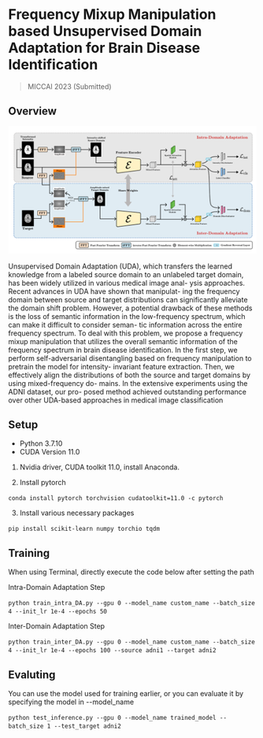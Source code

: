 # Frequency Mixup Manipulation based Unsupervised Domain Adaptation for Brain Disease Identification

> MICCAI 2023 (Submitted)

## Overview
![architecture](./framework.png)

Unsupervised Domain Adaptation (UDA), which transfers the learned knowledge from a labeled source domain to an unlabeled target domain, has been widely utilized in various medical image anal- ysis approaches. Recent advances in UDA have shown that manipulat- ing the frequency domain between source and target distributions can significantly alleviate the domain shift problem. However, a potential drawback of these methods is the loss of semantic information in the low-frequency spectrum, which can make it difficult to consider seman- tic information across the entire frequency spectrum. To deal with this problem, we propose a frequency mixup manipulation that utilizes the overall semantic information of the frequency spectrum in brain disease identification. In the first step, we perform self-adversarial disentangling based on frequency manipulation to pretrain the model for intensity- invariant feature extraction. Then, we effectively align the distributions of both the source and target domains by using mixed-frequency do- mains. In the extensive experiments using the ADNI dataset, our pro- posed method achieved outstanding performance over other UDA-based approaches in medical image classification

## Setup

- Python 3.7.10
- CUDA Version 11.0

1. Nvidia driver, CUDA toolkit 11.0, install Anaconda.

2. Install pytorch

```conda install pytorch torchvision cudatoolkit=11.0 -c pytorch```

3. Install various necessary packages

```pip install scikit-learn numpy torchio tqdm```


## Training

When using Terminal, directly execute the code below after setting the path

Intra-Domain Adaptation Step

```python train_intra_DA.py --gpu 0 --model_name custom_name --batch_size 4 --init_lr 1e-4 --epochs 50```

Inter-Domain Adaptation Step

```python train_inter_DA.py --gpu 0 --model_name custom_name --batch_size 4 --init_lr 1e-4 --epochs 100 --source adni1 --target adni2```


## Evaluting

You can use the model used for training earlier, or you can evaluate it by specifying the model in --model_name

```python test_inference.py --gpu 0 --model_name trained_model --batch_size 1 --test_target adni2```
